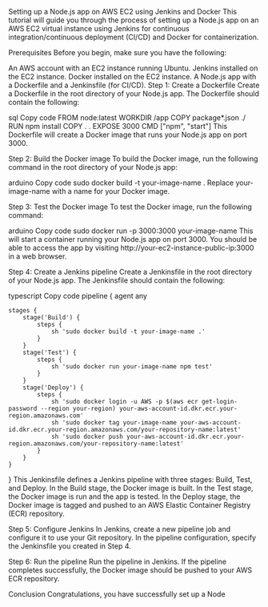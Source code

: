 Setting up a Node.js app on AWS EC2 using Jenkins and Docker
This tutorial will guide you through the process of setting up a Node.js app on an AWS EC2 virtual instance using Jenkins for continuous integration/continuous deployment (CI/CD) and Docker for containerization.

Prerequisites
Before you begin, make sure you have the following:

An AWS account with an EC2 instance running Ubuntu.
Jenkins installed on the EC2 instance.
Docker installed on the EC2 instance.
A Node.js app with a Dockerfile and a Jenkinsfile (for CI/CD).
Step 1: Create a Dockerfile
Create a Dockerfile in the root directory of your Node.js app. The Dockerfile should contain the following:

sql
Copy code
FROM node:latest
WORKDIR /app
COPY package*.json ./
RUN npm install
COPY . .
EXPOSE 3000
CMD ["npm", "start"]
This Dockerfile will create a Docker image that runs your Node.js app on port 3000.

Step 2: Build the Docker image
To build the Docker image, run the following command in the root directory of your Node.js app:

arduino
Copy code
sudo docker build -t your-image-name .
Replace your-image-name with a name for your Docker image.

Step 3: Test the Docker image
To test the Docker image, run the following command:

arduino
Copy code
sudo docker run -p 3000:3000 your-image-name
This will start a container running your Node.js app on port 3000. You should be able to access the app by visiting http://your-ec2-instance-public-ip:3000 in a web browser.

Step 4: Create a Jenkins pipeline
Create a Jenkinsfile in the root directory of your Node.js app. The Jenkinsfile should contain the following:

typescript
Copy code
pipeline {
    agent any

    stages {
        stage('Build') {
            steps {
                sh 'sudo docker build -t your-image-name .'
            }
        }
        stage('Test') {
            steps {
                sh 'sudo docker run your-image-name npm test'
            }
        }
        stage('Deploy') {
            steps {
                sh 'sudo docker login -u AWS -p $(aws ecr get-login-password --region your-region) your-aws-account-id.dkr.ecr.your-region.amazonaws.com'
                sh 'sudo docker tag your-image-name your-aws-account-id.dkr.ecr.your-region.amazonaws.com/your-repository-name:latest'
                sh 'sudo docker push your-aws-account-id.dkr.ecr.your-region.amazonaws.com/your-repository-name:latest'
            }
        }
    }
}
This Jenkinsfile defines a Jenkins pipeline with three stages: Build, Test, and Deploy. In the Build stage, the Docker image is built. In the Test stage, the Docker image is run and the app is tested. In the Deploy stage, the Docker image is tagged and pushed to an AWS Elastic Container Registry (ECR) repository.

Step 5: Configure Jenkins
In Jenkins, create a new pipeline job and configure it to use your Git repository. In the pipeline configuration, specify the Jenkinsfile you created in Step 4.

Step 6: Run the pipeline
Run the pipeline in Jenkins. If the pipeline completes successfully, the Docker image should be pushed to your AWS ECR repository.

Conclusion
Congratulations, you have successfully set up a Node
